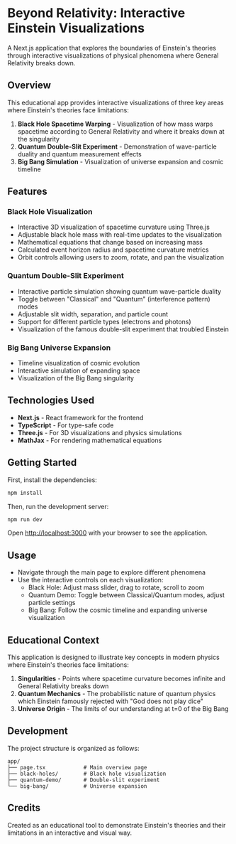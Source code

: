 # Beyond Relativity: Interactive Einstein Visualizations

A Next.js application that explores the boundaries of Einstein's theories through interactive visualizations of physical phenomena where General Relativity breaks down.

## Overview

This educational app provides interactive visualizations of three key areas where Einstein's theories face limitations:

1. **Black Hole Spacetime Warping** - Visualization of how mass warps spacetime according to General Relativity and where it breaks down at the singularity
2. **Quantum Double-Slit Experiment** - Demonstration of wave-particle duality and quantum measurement effects
3. **Big Bang Simulation** - Visualization of universe expansion and cosmic timeline

## Features

### Black Hole Visualization

- Interactive 3D visualization of spacetime curvature using Three.js
- Adjustable black hole mass with real-time updates to the visualization
- Mathematical equations that change based on increasing mass
- Calculated event horizon radius and spacetime curvature metrics
- Orbit controls allowing users to zoom, rotate, and pan the visualization

### Quantum Double-Slit Experiment

- Interactive particle simulation showing quantum wave-particle duality
- Toggle between "Classical" and "Quantum" (interference pattern) modes
- Adjustable slit width, separation, and particle count
- Support for different particle types (electrons and photons)
- Visualization of the famous double-slit experiment that troubled Einstein

### Big Bang Universe Expansion

- Timeline visualization of cosmic evolution
- Interactive simulation of expanding space
- Visualization of the Big Bang singularity

## Technologies Used

- **Next.js** - React framework for the frontend
- **TypeScript** - For type-safe code
- **Three.js** - For 3D visualizations and physics simulations
- **MathJax** - For rendering mathematical equations

## Getting Started

First, install the dependencies:

```bash
npm install
```

Then, run the development server:

```bash
npm run dev
```

Open [http://localhost:3000](http://localhost:3000) with your browser to see the application.

## Usage

- Navigate through the main page to explore different phenomena
- Use the interactive controls on each visualization:
  - Black Hole: Adjust mass slider, drag to rotate, scroll to zoom
  - Quantum Demo: Toggle between Classical/Quantum modes, adjust particle settings
  - Big Bang: Follow the cosmic timeline and expanding universe visualization

## Educational Context

This application is designed to illustrate key concepts in modern physics where Einstein's theories face limitations:

1. **Singularities** - Points where spacetime curvature becomes infinite and General Relativity breaks down
2. **Quantum Mechanics** - The probabilistic nature of quantum physics which Einstein famously rejected with "God does not play dice"
3. **Universe Origin** - The limits of our understanding at t=0 of the Big Bang

## Development

The project structure is organized as follows:

```
app/
├── page.tsx            # Main overview page
├── black-holes/        # Black hole visualization
├── quantum-demo/       # Double-slit experiment
└── big-bang/           # Universe expansion
```

## Credits

Created as an educational tool to demonstrate Einstein's theories and their limitations in an interactive and visual way.
